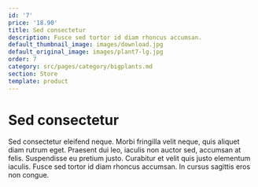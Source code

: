```yaml
---
id: '7'
price: '18.90'
title: Sed consectetur
description: Fusce sed tortor id diam rhoncus accumsan.
default_thumbnail_image: images/download.jpg
default_original_image: images/plant7-lg.jpg
order: 7
category: src/pages/category/bigplants.md
section: Store
template: product
---
```


# Sed consectetur

Sed consectetur eleifend neque. Morbi fringilla velit neque, quis aliquet diam rutrum eget. Praesent dui leo, iaculis non auctor sed, accumsan at felis. Suspendisse eu pretium justo. Curabitur et velit quis justo elementum iaculis. Fusce sed tortor id diam rhoncus accumsan. In cursus sagittis eros non congue.